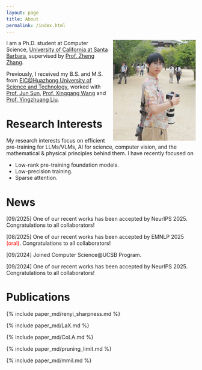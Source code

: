 ```yaml
---
layout: page
title: About
permalink: /index.html
---
```


<img style="float:right; padding-left:10px" src="images/icon.JPG" width="220" height="268">

I am a Ph.D. student at Computer Science, [University of California at Santa Barbara](https://www.cs.ucsb.edu/), supervised by [Prof. Zheng Zhang](https://web.ece.ucsb.edu/~zhengzhang/).

Previously, I received my B.S. and M.S. from [EIC@Huazhong University of Science and Technology](http://english.eic.hust.edu.cn/), worked with [Prof. Jun Sun](https://hust.teacher.360eol.com/teacherBasic/preview?teacherType=&teacherId=15979), [Prof. Xinggang Wang](https://xwcv.github.io/) and [Prof. Yingzhuang Liu](https://hust.teacher.360eol.com/teacherBasic/preview?teacherType=&teacherId=15939). 

# Research Interests

My research interests focus on efficient pre-training for LLMs/VLMs, AI for science, computer vision, and the mathematical & physical principles behind them. I have recently focused on

 - Low-rank pre-training foundation models.
 - Low-precision training.
 - Sparse attention.

# News 

[09/2025] One of our recent works has been accepted by NeurIPS 2025. Congratulations to all collaborators!

[08/2025] One of our recent works has been accepted by EMNLP 2025 <span style="color:red">(oral)</span>. Congratulations to all collaborators!

[09/2024] Joined Computer Science@UCSB Program.

[09/2024] One of our recent works has been accepted by NeurIPS 2025. Congratulations to all collaborators!

# Publications

<!--<span class="badge">J</span> Journal <span class="badge">C</span> Conference <br>-->

{% include paper_md/renyi_sharpness.md %}

{% include paper_md/LaX.md %}

{% include paper_md/CoLA.md %}

{% include paper_md/pruning_limit.md %}

{% include paper_md/mmil.md %}

